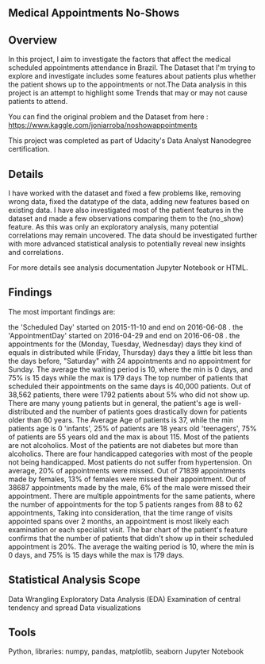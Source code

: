 ## Medical Appointments No-Shows


## Overview
In this project, I aim to investigate the factors that affect the medical scheduled appointments attendance in Brazil. The Dataset that I'm trying to explore and investigate includes some features about patients plus whether the patient shows up to the appointments or not.The Data analysis in this project is an attempt to highlight some Trends that may or may not cause patients to attend.

You can find the original problem and the Dataset from here : https://www.kaggle.com/joniarroba/noshowappointments

This project was completed as part of Udacity's Data Analyst Nanodegree certification.


## Details
I have worked with the dataset and fixed a few problems like, removing wrong data, fixed the datatype of the data, adding new features based on existing data. I have also investigated most of the patient features in the dataset and made a few observations comparing them to the (no_show) feature. As this was only an exploratory analysis, many potential correlations may remain uncovered. The data should be investigated further with more advanced statistical analysis to potentially reveal new insights and correlations.

For more details see analysis documentation Jupyter Notebook or HTML.


## Findings
The most important findings are:


the 'Scheduled Day' started on 2015-11-10 and end on 2016-06-08 .
the 'AppointmentDay' started on 2016-04-29 and end on 2016-06-08 .
the appointments for the (Monday, Tuesday, Wednesday) days they kind of equals in distributed while (Friday, Thursday) days they a little bit less than the days before, "Saturday" with 24 appointments and no appointment for Sunday.
The average the waiting period is 10, where the min is 0 days, and 75% is 15 days while the max is 179 days
The top number of patients that scheduled their appointments on the same days is 40,000 patients.
Out of 38,562 patients, there were 1792 patients about 5% who did not show up.
There are many young patients but in general, the patient's age is well-distributed and the number of patients goes drastically down for patients older than 60 years.
The Average Age of patients is 37, while the min patients age is 0 'infants', 25% of patients are 18 years old 'teenagers', 75% of patients are 55 years old and the max is about 115.
Most of the patients are not alcoholics.
Most of the patients are not diabetes but more than alcoholics.
There are four handicapped categories with most of the people not being handicapped.
Most patients do not suffer from hypertension.
On average, 20% of appointments were missed.
Out of 71839 appointments made by females, 13% of females were missed their appointment.
Out of 38687 appointments made by the male, 6% of the male were missed their appointment.
There are multiple appointments for the same patients, where the number of appointments for the top 5 patients ranges from 88 to 62 appointments, Taking into consideration, that the time range of visits appointed spans over 2 months, an appointment is most likely each examination or each specialist visit.
The bar chart of the patient's feature confirms that the number of patients that didn't show up in their scheduled appointment is 20%.
The average the waiting period is 10, where the min is 0 days, and 75% is 15 days while the max is 179 days.


## Statistical Analysis Scope
Data Wrangling
Exploratory Data Analysis (EDA)
Examination of central tendency and spread
Data visualizations


## Tools
Python, libraries: numpy, pandas, matplotlib, seaborn
Jupyter Notebook 
